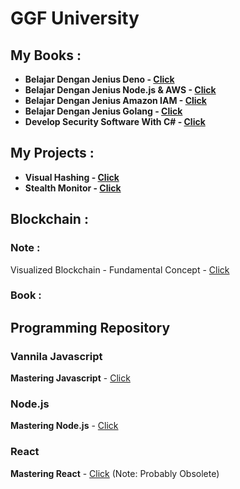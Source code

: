 # GGF University



## My Books :

- **Belajar Dengan Jenius Deno - [Click](https://github.com/gungunfebrianza/Belajar-Dengan-Jenius-DenoTheWKWKLand)** 
- **Belajar Dengan Jenius Node.js & AWS - [Click](https://github.com/gungunfebrianza/Belajar-Dengan-Jenius-AWS-Node.js)**
- **Belajar Dengan Jenius Amazon IAM - [Click](https://github.com/gungunfebrianza/Belajar-Dengan-Jenius-AWS-IAM)**
- **Belajar Dengan Jenius Golang  - [Click](https://github.com/gungunfebrianza/Belajar-Dengan-Jenius-Golang)**
- **Develop Security Software With C# - [Click](https://github.com/gungunfebrianza/Develop-Security-Software-With-CSharp)**



## My Projects :

- **Visual Hashing - [Click](https://github.com/gungunfebrianza/Visual-Hashing)**
- **Stealth Monitor - [Click](https://github.com/gungunfebrianza/Security-Software-StealthMonitor)**



## Blockchain :

### Note :

Visualized Blockchain - Fundamental Concept - [Click](https://medium.com/@hazekaizer/visualized-blockchain-fundamental-concept-131d9084c0b9)

### Book :



## Programming Repository

### Vannila Javascript

**Mastering Javascript** - [Click](https://github.com/gungunfebrianza/Mastering-Javascript)

### Node.js

**Mastering Node.js** - [Click](https://github.com/gungunfebrianza/Mastering-Node.js)

### React

**Mastering React** - [Click](https://github.com/gungunfebrianza/Mastering-React) (Note: Probably Obsolete)